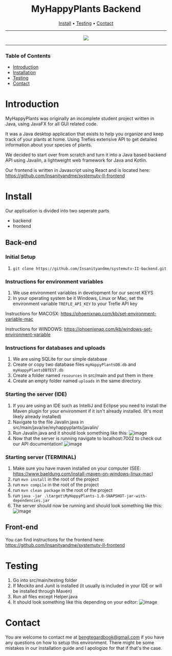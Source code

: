 <div align="center">

# MyHappyPlants Backend
[Install](#install) • [Testing](#testing) • [Contact](#contact)

--- 

<img src="https://github.com/Insanityandme/systemutv-II-backend/assets/1380257/02761e82-d7dc-44b5-899a-f41c36b56ffe"/> 


</div>

---
### Table of Contents
- [Introduction](#introduction)
- [Installation](#install)
- [Testing](#testing)
- [Contact](#contact)

# Introduction
MyHappyPlants was originally an incomplete student project written in Java, using JavaFX for all GUI related code. 

It was a Java desktop application that exists to help you organize and keep track of your plants at home.
Using Trefles extensive API to get detailed information about your species of plants. 

We decided to start over from scratch and turn it into a Java based backend API using Javalin, a lightweight web framework for Java and Kotlin.

Our frontend is written in Javascript using React and is located here: https://github.com/Insanityandme/systemutv-II-frontend

# Install
Our application is divided into two seperate parts
+ backend
+ frontend

## Back-end
### Initial Setup
1. ```git clone https://github.com/Insanityandme/systemutv-II-backend.git```

### Instructions for environment variables
1. We use environment variables in development for our secret KEYS
2. In your operating system be it Windows, Linux or Mac, set the environment variable `TREFLE_API_KEY` to your Trefle API key

Instructions for MACOSX: https://phoenixnap.com/kb/set-environment-variable-mac

Instructions for WINDOWS: https://phoenixnap.com/kb/windows-set-environment-variable

### Instructions for databases and uploads
1. We are using SQLite for our simple database
2. Create or copy two database files  ```myHappyPlantsDB.db``` and ```myHappyPlantsDBTEST.db```
3. Create a folder named ```resources``` in src/main and put them in there
4. Create an empty folder named ```uploads``` in the same directory. 

### Starting the server (IDE)
1. If you are using an IDE such as IntelliJ and Eclipse you need to install the Maven plugin for your environment if it isn't already installed. (It's most likely already installed)
2. Navigate to the file Javalin.java in src/main/java/se/myhappyplants/javalin/
3. Run Javalin.java and it should look something like this: ![image](https://github.com/Insanityandme/systemutv-II-backend/assets/1380257/03980c76-d2d6-48ba-94a2-3be7ee24764d)
4. Now that the server is running navigate to localhost:7002 to check out our API documentation! ![image](https://github.com/Insanityandme/systemutv-II-backend/assets/1380257/01fa74d0-7c10-41f9-ac39-3c942cc34a25)

### Starting server (TERMINAL)
1. Make sure you have maven installed on your computer (SEE: https://www.baeldung.com/install-maven-on-windows-linux-mac)
2. run ```mvn install``` in the root of the project
3. run ```mvn compile``` in the root of the project
4. run ```mvn clean package``` in the root of the project
5. run ```java -jar .\target\MyHappyPlants-1.0-SNAPSHOT-jar-with-dependencies.jar```
6. The server should now be running and should look something like this: ![image](https://github.com/Insanityandme/systemutv-II-backend/assets/1380257/f5db41fd-98fc-4649-89a8-521cb6a91c12)


## Front-end
You can find instructions for the frontend here: https://github.com/Insanityandme/systemutv-II-frontend

# Testing
1. Go into src/main/testing folder
2. If Mockito and Junit is installed (it usually is included in your IDE or will be installed through Maven)
3. Run all files except Helper.java
4. It should look something like this depending on your editor: 
![image](https://github.com/Insanityandme/systemutv-II-backend/assets/1380257/be9d35ab-a25d-46b4-9530-bed329ff5aee)

# Contact
You are welcome to contact me at bengtegardbook@gmail.com if you have any questions on how to setup this environment.
There might be some mistakes in our installation guide and I apologize for that if that's the case.
